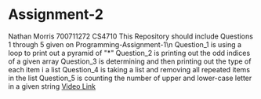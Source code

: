 # Assignment-2
Nathan Morris 700711272 CS4710
This Repository should include Questions 1 through 5 given on Programming-Assignment-1\n
Question_1 is using a loop to print out a pyramid of "*"
Question_2 is printing out the odd indices of a given array
Question_3 is determining and then printing out the type of each item i a list
Question_4 is taking a list and removing all repeated items in the list
Question_5 is counting the number of upper and lower-case letter in a given string
[Video Link](https://github.com/OGPanther08/Assignment-2/assets/159088470/bd393222-224c-4782-9425-c2e0de044043
)





